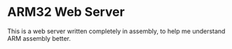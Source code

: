 # ARM32 Web Server

This is a web server written completely in assembly, to help me understand ARM assembly better.
